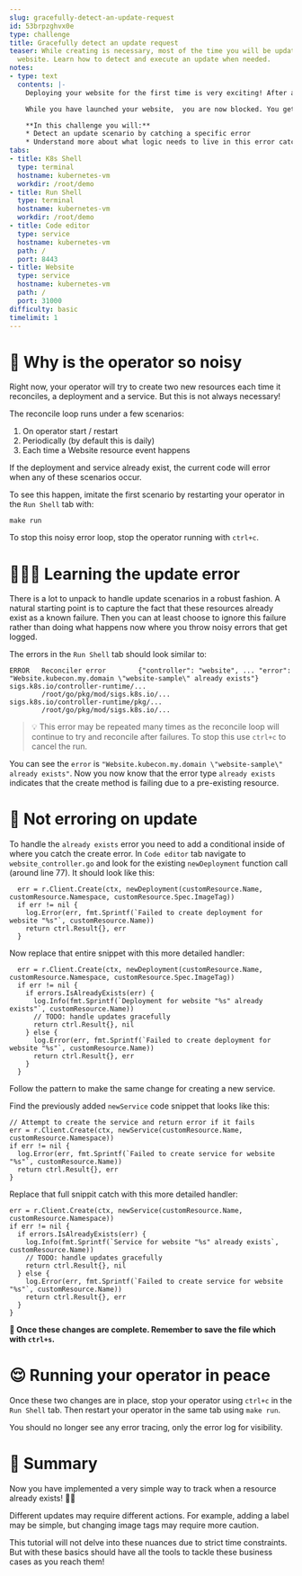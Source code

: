 ```yaml
---
slug: gracefully-detect-an-update-request
id: 53brpzghvx0e
type: challenge
title: Gracefully detect an update request
teaser: While creating is necessary, most of the time you will be updating an existing
  website. Learn how to detect and execute an update when needed.
notes:
- type: text
  contents: |-
    Deploying your website for the first time is very exciting! After an initial launch, the excitement comes when you release new features and improvements.

    While you have launched your website,  you are now blocked. You get an error any time you update your website since the operator can not re-create a deployment using the initial command.

    **In this challenge you will:**
    * Detect an update scenario by catching a specific error
    * Understand more about what logic needs to live in this error catch
tabs:
- title: K8s Shell
  type: terminal
  hostname: kubernetes-vm
  workdir: /root/demo
- title: Run Shell
  type: terminal
  hostname: kubernetes-vm
  workdir: /root/demo
- title: Code editor
  type: service
  hostname: kubernetes-vm
  path: /
  port: 8443
- title: Website
  type: service
  hostname: kubernetes-vm
  path: /
  port: 31000
difficulty: basic
timelimit: 1
---
```


🙉 Why is the operator so noisy
==============

Right now, your operator will try to create two new resources each time it reconciles, a deployment and a service. But this is not always necessary!

The reconcile loop runs under a few scenarios:
1. On operator start / restart
1. Periodically (by default this is daily)
1. Each time a Website resource event happens

If the deployment and service already exist, the current code will error when any of these scenarios occur.

To see this happen, imitate the first scenario by restarting your operator in the `Run Shell` tab with:

```
make run
```

To stop this noisy error loop, stop the operator running with `ctrl+c`.

🧑🏽‍🎓 Learning the update error
==============

There is a lot to unpack to handle update scenarios in a robust fashion. A natural starting point is to capture the fact that these resources already exist as a known failure. Then you can at least choose to ignore this failure rather than doing what happens now where you throw noisy errors that get logged.

The errors in the `Run Shell` tab should look similar to:
```
ERROR   Reconciler error        {"controller": "website", ... "error": "Website.kubecon.my.domain \"website-sample\" already exists"}
sigs.k8s.io/controller-runtime/...
        /root/go/pkg/mod/sigs.k8s.io/...
sigs.k8s.io/controller-runtime/pkg/...
        /root/go/pkg/mod/sigs.k8s.io/...
```

> 💡 This error may be repeated many times as the reconcile loop will continue to try and reconcile after failures. To stop this use `ctrl+c` to cancel the run.

You can see the `error` is `"Website.kubecon.my.domain \"website-sample\" already exists"`. Now you now know that the error type `already exists` indicates that the create method is failing due to a pre-existing resource.

🤫 Not erroring on update
==============

To handle the `already exists` error you need to add a conditional inside of where you catch the create error. In `Code editor` tab navigate to `website_controller.go` and look for the existing `newDeployment` function call (around line 77). It should look like this:

```
  err = r.Client.Create(ctx, newDeployment(customResource.Name, customResource.Namespace, customResource.Spec.ImageTag))
  if err != nil {
    log.Error(err, fmt.Sprintf(`Failed to create deployment for website "%s"`, customResource.Name))
    return ctrl.Result{}, err
  }
```

Now replace that entire snippet with this more detailed handler:
```
  err = r.Client.Create(ctx, newDeployment(customResource.Name, customResource.Namespace, customResource.Spec.ImageTag))
  if err != nil {
    if errors.IsAlreadyExists(err) {
      log.Info(fmt.Sprintf(`Deployment for website "%s" already exists"`, customResource.Name))
      // TODO: handle updates gracefully
      return ctrl.Result{}, nil
    } else {
      log.Error(err, fmt.Sprintf(`Failed to create deployment for website "%s"`, customResource.Name))
      return ctrl.Result{}, err
    }
  }
```

Follow the pattern to make the same change for creating a new service.

Find the previously added `newService` code snippet that looks like this:

```
// Attempt to create the service and return error if it fails
err = r.Client.Create(ctx, newService(customResource.Name, customResource.Namespace))
if err != nil {
  log.Error(err, fmt.Sprintf(`Failed to create service for website "%s"`, customResource.Name))
  return ctrl.Result{}, err
}
```

Replace that full snippit catch with this more detailed handler:
```
err = r.Client.Create(ctx, newService(customResource.Name, customResource.Namespace))
if err != nil {
  if errors.IsAlreadyExists(err) {
    log.Info(fmt.Sprintf(`Service for website "%s" already exists`, customResource.Name))
    // TODO: handle updates gracefully
    return ctrl.Result{}, nil
  } else {
    log.Error(err, fmt.Sprintf(`Failed to create service for website "%s"`, customResource.Name))
    return ctrl.Result{}, err
  }
}
```

**💾 Once these changes are complete. Remember to save the file which with `ctrl+s`.**

😌 Running your operator in peace
==============

Once these two changes are in place, stop your operator using `ctrl+c` in the `Run Shell` tab. Then restart your operator in the same tab using `make run`.

You should no longer see any error tracing, only the error log for visibility.


📕 Summary
==============

Now you have implemented a very simple way to track when a resource already exists! 💪🏿

Different updates may require different actions. For example, adding a label may be simple, but changing image tags may require more caution.

This tutorial will not delve into these nuances due to strict time constraints. But with these basics should have all the tools to tackle these business cases as you reach them!
